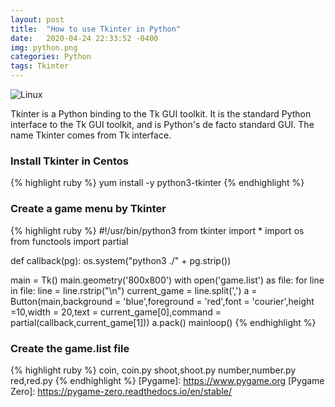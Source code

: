 ```yaml
---
layout: post
title:  "How to use Tkinter in Python"
date:   2020-04-24 22:33:52 -0400
img: python.png
categories: Python
tags: Tkinter
---
```


![Linux]({{site.baseurl}}/images/python.png)

Tkinter is a Python binding to the Tk GUI toolkit. It is the standard Python interface to the Tk GUI toolkit, and is Python's de facto standard GUI. The name Tkinter comes from Tk interface.

### Install Tkinter in Centos
{% highlight ruby %}
yum install -y python3-tkinter
{% endhighlight %}

### Create a game menu by Tkinter
{% highlight ruby %}
#!/usr/bin/python3
from tkinter import *
import os
from functools import partial

def callback(pg):
    os.system("python3 ./" + pg.strip())

main = Tk()
main.geometry('800x800')
with open('game.list') as file:
    for line in file:
        line = line.rstrip("\n")
        current_game = line.split(',')
        a = Button(main,background = 'blue',foreground = 'red',font = 'courier',height =10,width = 20,text = current_game[0],command = partial(callback,current_game[1]))
        a.pack()
mainloop()
{% endhighlight %}

### Create the game.list file
{% highlight ruby %}
coin, coin.py
shoot,shoot.py
number,number.py
red,red.py
{% endhighlight %}
[Pygame]: https://www.pygame.org
[Pygame Zero]: https://pygame-zero.readthedocs.io/en/stable/
